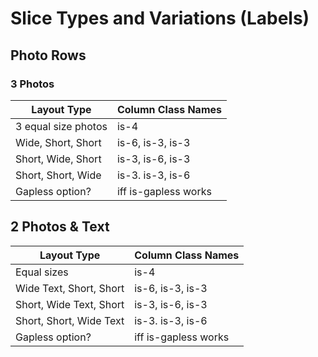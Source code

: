 # Slice Types and Variations (Labels)

## Photo Rows

### 3 Photos

| Layout Type         | Column Class Names   |
| ------------------- | -------------------- |
| 3 equal size photos | is-4                 |
| Wide, Short, Short  | is-6, is-3, is-3     |
| Short, Wide, Short  | is-3, is-6, is-3     |
| Short, Short, Wide  | is-3. is-3, is-6     |
| Gapless option?     | iff is-gapless works |

## 2 Photos & Text

| Layout Type             | Column Class Names   |
| ----------------------- | -------------------- |
| Equal sizes             | is-4                 |
| Wide Text, Short, Short | is-6, is-3, is-3     |
| Short, Wide Text, Short | is-3, is-6, is-3     |
| Short, Short, Wide Text | is-3. is-3, is-6     |
| Gapless option?         | iff is-gapless works |
